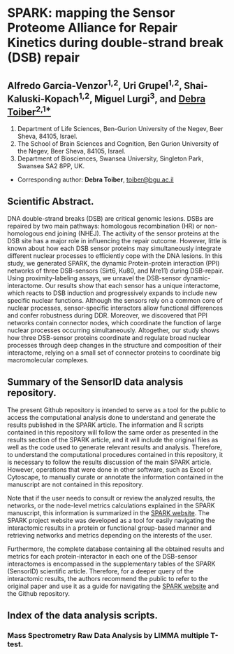 # SPARK: mapping the Sensor Proteome Alliance for Repair Kinetics during double-strand break (DSB) repair

## Alfredo Garcia-Venzor<sup>1,2</sup>, Uri Grupel<sup>1,2</sup>, Shai-Kaluski-Kopach<sup>1,2</sup>, Miguel Lurgi<sup>3</sup>, and <ins>Debra Toiber<sup>2,1*</sup></ins> 

1. Department of Life Sciences, Ben-Gurion University of the Negev, Beer Sheva, 84105, Israel. 
2. The School of Brain Sciences and Cognition, Ben Gurion University of the Negev, Beer Sheva, 84105, Israel.
3. Department of Biosciences, Swansea University, Singleton Park, Swansea SA2 8PP, UK.

* Corresponding author: **Debra Toiber**, <ins>toiber@bgu.ac.il</ins>

## Scientific Abstract.

DNA double-strand breaks (DSB) are critical genomic lesions. DSBs are repaired by two main pathways: homologous recombination (HR) or non-homologous end joining (NHEJ). The activity of the sensor proteins at the DSB site has a major role in influencing the repair outcome. However, little is known about how each DSB sensor proteins may simultaneously integrate different nuclear processes to efficiently cope with the DNA lesions. In this study, we generated SPARK, the dynamic Protein-protein interaction (PPI) networks of three DSB-sensors (Sirt6, Ku80, and Mre11) during DSB-repair. Using proximity-labeling assays, we unravel the DSB-sensor dynamic-interactome. Our results show that each sensor has a unique interactome, which reacts to DSB induction and progressively expands to include new specific nuclear functions. Although the sensors rely on a common core of nuclear processes, sensor-specific interactors allow functional differences and confer robustness during DDR. Moreover, we discovered that PPI networks contain connector nodes, which coordinate the function of large nuclear processes occurring simultaneously. Altogether, our study shows how three DSB-sensor proteins coordinate and regulate broad nuclear processes through deep changes in the structure and composition of their interactome, relying on a small set of connector proteins to coordinate big macromolecular complexes.

## Summary of the SensorID data analysis repository.

The present Github repository is intended to serve as a tool for the public to access the computational analysis done to understand and generate the results published in the SPARK article. The information and R scripts contained in this repository will follow the same order as presented in the results section of the SPARK article, and it will include the original files as well as the code used to generate relevant results and analysis. Therefore, to understand the computational procedures contained in this repository, it is necessary to follow the results discussion of the main SPARK article. However, operations that were done in other software, such as Excel or Cytoscape, to manually curate or annotate the information contained in the manuscript are not contained in this repository.

Note that if the user needs to consult or review the analyzed results, the networks, or the node-level metrics calculations explained in the SPARK manuscript, this information is summarized in the [SPARK website](https://sparkid.bgu.ac.il/). The SPARK project website was developed as a tool for easily navigating the interactomic results in a protein or functional group-based manner and retrieving networks and metrics depending on the interests of the user.

Furthermore, the complete database containing all the obtained results and metrics for each protein-interactor in each one of the DSB-sensor interactomes is encompassed in the supplementary tables of the SPARK (SensorID) scientific article. Therefore, for a deeper query of the interactomic results, the authors recommend the public to refer to the original paper and use it as a guide for navigating the [SPARK website](https://sparkid.bgu.ac.il/) and the Github repository.

## Index of the data analysis scripts.

### Mass Spectrometry Raw Data Analysis by LIMMA multiple T-test.


###



